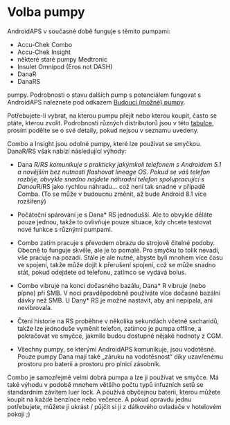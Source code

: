 # Volba pumpy

AndroidAPS v současné době funguje s těmito pumpami:

* Accu-Chek Combo
* Accu-Chek Insight
* některé staré pumpy Medtronic
* Insulet Omnipod (Eros not DASH)
* DanaR
* DanaRS 

pumpy. Podrobnosti o stavu dalších pump s potenciálem fungovat s AndroidAPS naleznete pod odkazem [Budoucí (možné) pumpy](Future-possible-Pump-Drivers.md).

Potřebujete-li vybrat, na kterou pumpu přejít nebo kterou koupit, často se ptáte, kterou zvolit. Podrobnosti různých distributorů jsou v této [tabulce](https://drive.google.com/open?id=1CRfmmjA-0h_9nkRViP3J9FyflT9eu-a8HeMrhrKzKz0), prosím podělte se o své detaily, pokud nejsou v seznamu uvedeny.

Combo a Insight jsou odolné pumpy, které lze používat se smyčkou. DanaR/RS však nabízí následující výhody:

* Dana *R/RS komunikuje s prakticky jakýmkoli telefonem s Androidem 5.1 a novějším bez nutnosti flashovat lineage OS. Pokud se váš telefon rozbije, obvykle snadno najdete náhradní telefon spolupracující s Danou*R/RS jako rychlou náhradu... což není tak snadné v případě Comba. (To se může v budoucnu změnit, až bude Android 8.1 více rozšířený)

* Počáteční spárování je s Dana* RS jednodušší. Ale to obvykle děláte pouze jednou, takže to ovlivňuje pouze situace, kdy chcete testovat nové funkce s různými pumpami.

* Combo zatím pracuje s převodem obrazu do strojově čitelné podoby. Obecně to funguje skvěle, ale je to pomalé. Pro smyčku to tolik nevadí, vše pracuje na pozadí. Stále je ale nutné, abyste byli mnohem více času ve spojení, takže může dojít k přerušení spojení, což se může snadno stát, pokud odejdete od telefonu, zatímco se vydává bolus.

* Combo vibruje na konci dočasného bazálu, Dana* R vibruje (nebo pípne) při SMB. V noci pravděpodobně používáte více dočasné bazální dávky než SMB. U Dany* RS je možné nastavit, aby ani nepípala, ani nevibrovala.

* Čtení historie na RS proběhne v několika sekundách včetně sacharidů, takže lze jednoduše vyměnit telefon, zatímco je pumpa offline, a pokračovat ve smyčce, jakmile budou dostupné nějaké hodnoty z CGM.

* Všechny pumpy, se kterými AndroidAPS komunikuje, jsou vodotěsné. Pouze pumpy Dana mají také „záruku na vodotěsnost“ díky uzavřenému prostoru pro baterii a prostoru pro plnicí zásobník.

Combo je samozřejmě velmi dobrá pumpa a lze ji používat ve smyčce. Má také výhodu v podobě mnohem většího počtu typů infuzních setů se standardním závitem luer lock. A používá obyčejnou baterii, kterou můžete koupit na každé benzínce nebo večerce. A pokud opravdu jednu potřebujete, můžete ji ukrást / půjčit si ji z dálkového ovladače v hotelovém pokoji ;)